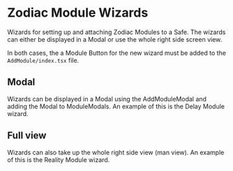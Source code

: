 # Zodiac Module Wizards

Wizards for setting up and attaching Zodiac Modules to a Safe. The wizards can either be displayed in a Modal or use the whole right side screen view.

In both cases, the a Module Button for the new wizard must be added to the `AddModule/index.tsx` file.

## Modal

Wizards can be displayed in a Modal using the AddModuleModal and adding the Modal to ModuleModals. An example of this is the Delay Module wizard.

## Full view

Wizards can also take up the whole right side view (man view). An example of this is the Reality Module wizard.
